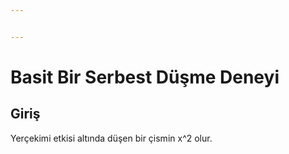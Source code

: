 ```yaml
---


---
```


<h1 id="basit-bir-serbest-düşme-deneyi">Basit Bir Serbest Düşme Deneyi</h1>
<h2 id="giriş">Giriş</h2>
<p>Yerçekimi etkisi altında düşen bir çismin <span class="katex--inline">x^2</span> olur.</p>

